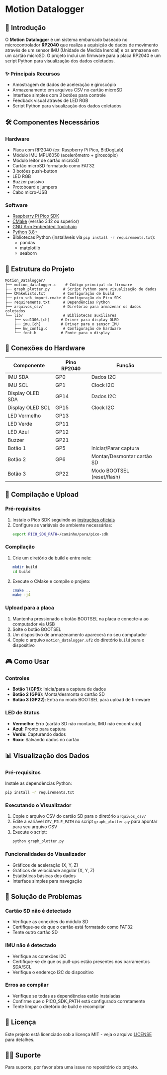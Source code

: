 # Motion Datalogger

## 📘 Introdução

O **Motion Datalogger** é um sistema embarcado baseado no microcontrolador **RP2040** que realiza a aquisição de dados de movimento através de um sensor IMU (Unidade de Medida Inercial) e os armazena em um cartão microSD. O projeto inclui um firmware para a placa RP2040 e um script Python para visualização dos dados coletados.

### ✨ Principais Recursos
- Amostragem de dados de aceleração e giroscópio
- Armazenamento em arquivos CSV no cartão microSD
- Interface simples com 3 botões para controle
- Feedback visual através de LED RGB
- Script Python para visualização dos dados coletados

## 🛠️ Componentes Necessários

### Hardware
- Placa com RP2040 (ex: Raspberry Pi Pico, BitDogLab)
- Módulo IMU MPU6050 (acelerômetro + giroscópio)
- Módulo leitor de cartão microSD
- Cartão microSD formatado como FAT32
- 3 botões push-button
- LED RGB
- Buzzer passivo
- Protoboard e jumpers
- Cabo micro-USB

### Software
- [Raspberry Pi Pico SDK](https://github.com/raspberrypi/pico-sdk)
- [CMake](https://cmake.org/) (versão 3.12 ou superior)
- [GNU Arm Embedded Toolchain](https://developer.arm.com/tools-and-software/open-source-software/developer-tools/gnu-toolchain/gnu-rm)
- [Python 3.8+](https://www.python.org/downloads/)
- Bibliotecas Python (instaláveis via `pip install -r requirements.txt`):
  - pandas
  - matplotlib
  - seaborn

## 📁 Estrutura do Projeto

```
Motion_Datalogger/
├── motion_datalogger.c    # Código principal do firmware
├── graph_plotter.py      # Script Python para visualização de dados
├── CMakeLists.txt        # Configuração de build
├── pico_sdk_import.cmake # Configuração do Pico SDK
├── requirements.txt      # Dependências Python
├── arquivos_csv/         # Diretório para armazenar os dados coletados
└── lib/                  # Bibliotecas auxiliares
    ├── ssd1306.[ch]     # Driver para display OLED
    ├── imu.[ch]         # Driver para o sensor IMU
    ├── hw_config.c       # Configuração de hardware
    └── font.h           # Fonte para o display
```

## 🔌 Conexões do Hardware

| Componente        | Pino RP2040 | Função                     |
|-------------------|-------------|----------------------------|
| IMU SDA           | GP0         | Dados I2C                  |
| IMU SCL           | GP1         | Clock I2C                  |
| Display OLED SDA   | GP14        | Dados I2C                  |
| Display OLED SCL   | GP15        | Clock I2C                  |
| LED Vermelho       | GP13        |                            |
| LED Verde          | GP11        |                            |
| LED Azul           | GP12        |                            |
| Buzzer             | GP21        |                            |
| Botão 1            | GP5         | Iniciar/Parar captura      |
| Botão 2            | GP6         | Montar/Desmontar cartão SD |
| Botão 3            | GP22        | Modo BOOTSEL (reset/flash) |

## 🚀 Compilação e Upload

### Pré-requisitos
1. Instale o Pico SDK seguindo as [instruções oficiais](https://datasheets.raspberrypi.com/pico/getting-started-with-pico.pdf)
2. Configure as variáveis de ambiente necessárias:
   ```bash
   export PICO_SDK_PATH=/caminho/para/pico-sdk
   ```

### Compilação
1. Crie um diretório de build e entre nele:
   ```bash
   mkdir build
   cd build
   ```
2. Execute o CMake e compile o projeto:
   ```bash
   cmake ..
   make -j4
   ```

### Upload para a placa
1. Mantenha pressionado o botão BOOTSEL na placa e conecte-a ao computador via USB
2. Solte o botão BOOTSEL
3. Um dispositivo de armazenamento aparecerá no seu computador
4. Copie o arquivo `motion_datalogger.uf2` do diretório `build` para o dispositivo

## 🎮 Como Usar

### Controles
- **Botão 1 (GP5)**: Inicia/para a captura de dados
- **Botão 2 (GP6)**: Monta/desmonta o cartão SD
- **Botão 3 (GP22)**: Entra no modo BOOTSEL para upload de firmware

### LED de Status
- **Vermelho**: Erro (cartão SD não montado, IMU não encontrado)
- **Azul**: Pronto para captura
- **Verde**: Capturando dados
- **Roxo**: Salvando dados no cartão

## 📊 Visualização dos Dados

### Pré-requisitos
Instale as dependências Python:
```bash
pip install -r requirements.txt
```

### Executando o Visualizador
1. Copie o arquivo CSV do cartão SD para o diretório `arquivos_csv/`
2. Edite a variável `CSV_FILE_PATH` no script `graph_plotter.py` para apontar para seu arquivo CSV
3. Execute o script:
   ```bash
   python graph_plotter.py
   ```

### Funcionalidades do Visualizador
- Gráficos de aceleração (X, Y, Z)
- Gráficos de velocidade angular (X, Y, Z)
- Estatísticas básicas dos dados
- Interface simples para navegação

## 🔧 Solução de Problemas

### Cartão SD não é detectado
- Verifique as conexões do módulo SD
- Certifique-se de que o cartão está formatado como FAT32
- Tente outro cartão SD

### IMU não é detectado
- Verifique as conexões I2C
- Certifique-se de que os pull-ups estão presentes nos barramentos SDA/SCL
- Verifique o endereço I2C do dispositivo

### Erros ao compilar
- Verifique se todas as dependências estão instaladas
- Confirme que o PICO_SDK_PATH está configurado corretamente
- Tente limpar o diretório de build e recompilar

## 📝 Licença

Este projeto está licenciado sob a licença MIT - veja o arquivo [LICENSE](LICENSE) para detalhes.

## 🙋‍♂️ Suporte

Para suporte, por favor abra uma issue no repositório do projeto.